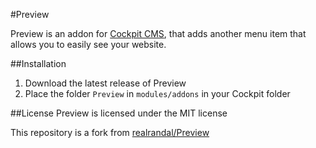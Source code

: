 #Preview

Preview is an addon for [Cockpit CMS](https://github.com/aheinze/cockpit), that adds another menu item that allows you to easily see your website.


##Installation
1. Download the latest release of Preview
2. Place the folder `Preview` in `modules/addons` in your Cockpit folder


##License
Preview is licensed under the MIT license


This repository is a fork from [realrandal/Preview](https://github.com/realrandal/Preview)
